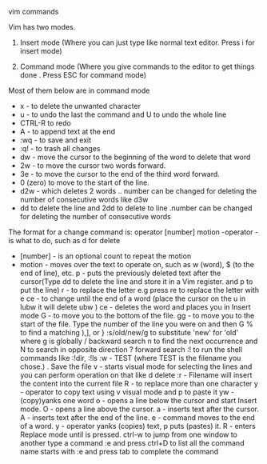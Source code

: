 vim commands

Vim has two modes.

1. Insert mode (Where you can just type like normal text editor. Press i for insert mode)

2. Command mode (Where you give commands to the editor to get things done . Press ESC for command mode)

Most of them below are in command mode

* x - to delete the unwanted character
* u - to undo the last the command and U to undo the whole line
* CTRL-R to redo
* A - to append text at the end
* :wq - to save and exit
* :q! - to trash all changes
* dw - move the cursor to the beginning of the word to delete that word
* 2w - to move the cursor two words forward.
* 3e - to move the cursor to the end of the third word forward.
* 0 (zero) to move to the start of the line.
* d2w - which deletes 2 words .. number can be changed for deleting the number of consecutive words like d3w
* dd to delete the line and 2dd to delete to line .number can be changed for deleting the number of consecutive words

The format for a change command is: operator [number] motion
-operator - is what to do, such as d for delete
- [number] - is an optional count to repeat the motion
- motion - moves over the text to operate on, such as w (word),
$ (to the end of line), etc.
p - puts the previously deleted text after the cursor(Type dd to delete the line and store it in a Vim register. and p to put the line)
r - to replace the letter e.g press re to replace the letter with e
ce - to change until the end of a word (place the cursor on the u in lubw it will delete ubw )
ce - deletes the word and places you in Insert mode
G - to move you to the bottom of the file.
gg - to move you to the start of the file.
Type the number of the line you were on and then G
% to find a matching ),], or }
:s/old/new/g to substitute 'new' for 'old' where g is globally
/ backward search n to find the next occurrence and N to search in opposite direction
? forward search
:! to run the shell commands like :!dir, :!ls
:w - TEST (where TEST is the filename you chose.) . Save the file
v - starts visual mode for selecting the lines and you can perform operation on that like d delete
:r - Filename will insert the content into the current file
R - to replace more than one character
y - operator to copy text using v visual mode and p to paste it
yw - (copy)yanks one word
o - opens a line below the cursor and start Insert mode.
O - opens a line above the cursor.
a - inserts text after the cursor.
A - inserts text after the end of the line.
e - command moves to the end of a word.
y - operator yanks (copies) text, p puts (pastes) it.
R - enters Replace mode until <ESC> is pressed.
ctrl-w to jump from one window to another
type a command :e and press ctrl+D to list all the command name starts with :e and press tab to complete the command

